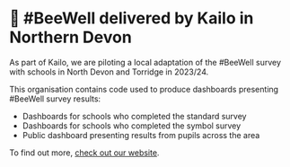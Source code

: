 # 🐝 #BeeWell delivered by Kailo in Northern Devon

As part of Kailo, we are piloting a local adaptation of the #BeeWell survey with schools in North Devon and Torridge in 2023/24.

This organisation contains code used to produce dashboards presenting #BeeWell survey results:
* Dashboards for schools who completed the standard survey
* Dashboards for schools who completed the symbol survey
* Public dashboard presenting results from pupils across the area

To find out more, [check out our website](https://kailo.community/beewell/).
